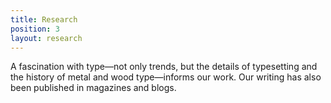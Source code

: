 ```yaml
---
title: Research
position: 3
layout: research
---
```


A fascination with type—not only trends, but the details of typesetting and the history of metal and wood type—informs our work. Our writing has also been published in magazines and blogs.
